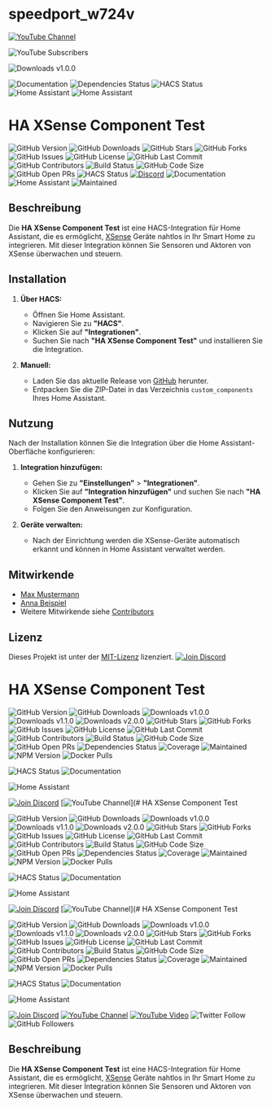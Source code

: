 # speedport_w724v
[![YouTube Channel](https://img.shields.io/youtube/channel/subscribers/UCXao3LZhkhYyGybSl3yCxwQ.svg?style=plastic&logo=youtube&label=Subscribers)](https://www.youtube.com/channel/UCXao3LZhkhYyGybSl3yCxwQ)

![YouTube Subscribers](https://badgen.net/youtube/channel/subscribers/UCXao3LZhkhYyGybSl3yCxwQ)

![Downloads v1.0.0](https://img.shields.io/github/downloads/Jarnsen/ha-xsense-component_test/v1.0.0.svg?style=for-the-badge&logo=github)

![Documentation](https://img.shields.io/badge/docs-excellent-brightgreen.svg)
![Dependencies Status](https://img.shields.io/david/Jarnsen/ha-xsense-component_test.svg?style=for-the-badge&logo=npm)
![HACS Status](https://img.shields.io/badge/HACS-Default-blue.svg)
![Home Assistant](https://img.shields.io/badge/Home%20Assistant-compatible-brightgreen.svg?style=for-the-badge&logo=home-assistant)
![Home Assistant](https://img.shields.io/badge/Home%20Assistant-%3E%3D%202024.10.1-brightgreen.svg)

# HA XSense Component Test

![GitHub Version](https://img.shields.io/github/v/release/Jarnsen/ha-xsense-component_test.svg?style=for-the-badge&logo=github)
![GitHub Downloads](https://img.shields.io/github/downloads/Jarnsen/ha-xsense-component_test/total.svg?style=for-the-badge&logo=github)
![GitHub Stars](https://img.shields.io/github/stars/Jarnsen/ha-xsense-component_test.svg?style=for-the-badge&logo=github)
![GitHub Forks](https://img.shields.io/github/forks/Jarnsen/ha-xsense-component_test.svg?style=for-the-badge&logo=github)
![GitHub Issues](https://img.shields.io/github/issues/Jarnsen/ha-xsense-component_test.svg?style=for-the-badge&logo=github)
![GitHub License](https://img.shields.io/github/license/Jarnsen/ha-xsense-component_test.svg?style=for-the-badge&logo=github)
![GitHub Last Commit](https://img.shields.io/github/last-commit/Jarnsen/ha-xsense-component_test.svg?style=for-the-badge&logo=github)
![GitHub Contributors](https://img.shields.io/github/contributors/Jarnsen/ha-xsense-component_test.svg?style=for-the-badge&logo=github)
![Build Status](https://img.shields.io/github/workflow/status/Jarnsen/ha-xsense-component_test/CI.svg?style=for-the-badge&logo=github)
![GitHub Code Size](https://img.shields.io/github/languages/code-size/Jarnsen/ha-xsense-component_test.svg?style=for-the-badge&logo=github)
![GitHub Open PRs](https://img.shields.io/github/issues-pr/Jarnsen/ha-xsense-component_test.svg?style=for-the-badge&logo=github)
![HACS Status](https://img.shields.io/badge/HACS-Default-blue.svg?style=for-the-badge&logo=home-assistant)
[![Discord](https://img.shields.io/discord/1118894710027731025.svg?style=for-the-badge&logo=discord&label=Discord)](https://discord.gg/5phHHgGb3V)
![Documentation](https://img.shields.io/badge/docs-read-blue.svg?style=for-the-badge&logo=read-the-docs)
![Home Assistant](https://img.shields.io/badge/Home%20Assistant-compatible-brightgreen.svg?style=for-the-badge&logo=home-assistant)
![Maintained](https://img.shields.io/badge/Maintained%3F-yes-brightgreen.svg?style=for-the-badge&logo=github)

## Beschreibung

Die **HA XSense Component Test** ist eine HACS-Integration für Home Assistant, die es ermöglicht, [XSense](https://www.xsense.com/) Geräte nahtlos in Ihr Smart Home zu integrieren. Mit dieser Integration können Sie Sensoren und Aktoren von XSense überwachen und steuern.

## Installation

1. **Über HACS:**
   - Öffnen Sie Home Assistant.
   - Navigieren Sie zu **"HACS"**.
   - Klicken Sie auf **"Integrationen"**.
   - Suchen Sie nach **"HA XSense Component Test"** und installieren Sie die Integration.

2. **Manuell:**
   - Laden Sie das aktuelle Release von [GitHub](https://github.com/Jarnsen/ha-xsense-component_test/releases) herunter.
   - Entpacken Sie die ZIP-Datei in das Verzeichnis `custom_components` Ihres Home Assistant.

## Nutzung

Nach der Installation können Sie die Integration über die Home Assistant-Oberfläche konfigurieren:

1. **Integration hinzufügen:**
   - Gehen Sie zu **"Einstellungen"** > **"Integrationen"**.
   - Klicken Sie auf **"Integration hinzufügen"** und suchen Sie nach **"HA XSense Component Test"**.
   - Folgen Sie den Anweisungen zur Konfiguration.

2. **Geräte verwalten:**
   - Nach der Einrichtung werden die XSense-Geräte automatisch erkannt und können in Home Assistant verwaltet werden.

## Mitwirkende

- [Max Mustermann](https://github.com/maxmustermann)
- [Anna Beispiel](https://github.com/annabeispiel)
- Weitere Mitwirkende siehe [Contributors](https://github.com/Jarnsen/ha-xsense-component_test/graphs/contributors)

## Lizenz

Dieses Projekt ist unter der [MIT-Lizenz](https://github.com/Jarnsen/ha-xsense-component_test/blob/main/LICENSE) lizenziert.
[![Join Discord](https://img.shields.io/badge/Join%20Discord-Click%20Here-blue.svg?logo=discord)](https://discord.gg/5phHHgGb3V)


# HA XSense Component Test

![GitHub Version](https://img.shields.io/github/v/release/Jarnsen/ha-xsense-component_test.svg?style=for-the-badge&logo=github)
![GitHub Downloads](https://img.shields.io/github/downloads/Jarnsen/ha-xsense-component_test/total.svg?style=for-the-badge&logo=github)
![Downloads v1.0.0](https://img.shields.io/github/downloads/Jarnsen/ha-xsense-component_test/v1.0.0.svg?style=for-the-badge&logo=github)
![Downloads v1.1.0](https://img.shields.io/github/downloads/Jarnsen/ha-xsense-component_test/v1.1.0.svg?style=for-the-badge&logo=github)
![Downloads v2.0.0](https://img.shields.io/github/downloads/Jarnsen/ha-xsense-component_test/v2.0.0.svg?style=for-the-badge&logo=github)
![GitHub Stars](https://img.shields.io/github/stars/Jarnsen/ha-xsense-component_test.svg?style=for-the-badge&logo=github)
![GitHub Forks](https://img.shields.io/github/forks/Jarnsen/ha-xsense-component_test.svg?style=for-the-badge&logo=github)
![GitHub Issues](https://img.shields.io/github/issues/Jarnsen/ha-xsense-component_test.svg?style=for-the-badge&logo=github)
![GitHub License](https://img.shields.io/github/license/Jarnsen/ha-xsense-component_test.svg?style=for-the-badge&logo=github)
![GitHub Last Commit](https://img.shields.io/github/last-commit/Jarnsen/ha-xsense-component_test.svg?style=for-the-badge&logo=github)
![GitHub Contributors](https://img.shields.io/github/contributors/Jarnsen/ha-xsense-component_test.svg?style=for-the-badge&logo=github)
![Build Status](https://img.shields.io/github/workflow/status/Jarnsen/ha-xsense-component_test/CI.svg?style=for-the-badge&logo=github)
![GitHub Code Size](https://img.shields.io/github/languages/code-size/Jarnsen/ha-xsense-component_test.svg?style=for-the-badge&logo=github)
![GitHub Open PRs](https://img.shields.io/github/issues-pr/Jarnsen/ha-xsense-component_test.svg?style=for-the-badge&logo=github)
![Dependencies Status](https://img.shields.io/david/Jarnsen/ha-xsense-component_test.svg?style=for-the-badge&logo=npm)
![Coverage](https://img.shields.io/codecov/c/github/Jarnsen/ha-xsense-component_test.svg?style=for-the-badge&logo=codecov)
![Maintained](https://img.shields.io/badge/Maintained%3F-yes-brightgreen.svg?style=for-the-badge&logo=github)
![NPM Version](https://img.shields.io/npm/v/ha-xsense-component_test.svg?style=for-the-badge&logo=npm)
![Docker Pulls](https://img.shields.io/docker/pulls/Jarnsen/ha-xsense-component_test.svg?style=for-the-badge&logo=docker)

![HACS Status](https://img.shields.io/badge/HACS-Default-blue.svg?style=for-the-badge&logo=home-assistant)
![Documentation](https://img.shields.io/badge/docs-read-blue.svg?style=for-the-badge&logo=read-the-docs)

![Home Assistant](https://img.shields.io/badge/Home%20Assistant-%E2%89%A52024.10.1-brightgreen.svg?style=for-the-badge&logo=home-assistant)

[![Join Discord](https://img.shields.io/badge/Join%20Discord-Click%20Here-blue.svg?style=for-the-badge&logo=discord)](https://discord.gg/yourinvitecode)
[![YouTube Channel](https://img.shields.io/badge/YouTube-Subscribe-red.svg?style=for-the-badge&logo=youtube)](# HA XSense Component Test

![GitHub Version](https://img.shields.io/github/v/release/Jarnsen/ha-xsense-component_test.svg?style=for-the-badge&logo=github)
![GitHub Downloads](https://img.shields.io/github/downloads/Jarnsen/ha-xsense-component_test/total.svg?style=for-the-badge&logo=github)
![Downloads v1.0.0](https://img.shields.io/github/downloads/Jarnsen/ha-xsense-component_test/v1.0.0.svg?style=for-the-badge&logo=github)
![Downloads v1.1.0](https://img.shields.io/github/downloads/Jarnsen/ha-xsense-component_test/v1.1.0.svg?style=for-the-badge&logo=github)
![Downloads v2.0.0](https://img.shields.io/github/downloads/Jarnsen/ha-xsense-component_test/v2.0.0.svg?style=for-the-badge&logo=github)
![GitHub Stars](https://img.shields.io/github/stars/Jarnsen/ha-xsense-component_test.svg?style=for-the-badge&logo=github)
![GitHub Forks](https://img.shields.io/github/forks/Jarnsen/ha-xsense-component_test.svg?style=for-the-badge&logo=github)
![GitHub Issues](https://img.shields.io/github/issues/Jarnsen/ha-xsense-component_test.svg?style=for-the-badge&logo=github)
![GitHub License](https://img.shields.io/github/license/Jarnsen/ha-xsense-component_test.svg?style=for-the-badge&logo=github)
![GitHub Last Commit](https://img.shields.io/github/last-commit/Jarnsen/ha-xsense-component_test.svg?style=for-the-badge&logo=github)
![GitHub Contributors](https://img.shields.io/github/contributors/Jarnsen/ha-xsense-component_test.svg?style=for-the-badge&logo=github)
![Build Status](https://img.shields.io/github/workflow/status/Jarnsen/ha-xsense-component_test/CI.svg?style=for-the-badge&logo=github)
![GitHub Code Size](https://img.shields.io/github/languages/code-size/Jarnsen/ha-xsense-component_test.svg?style=for-the-badge&logo=github)
![GitHub Open PRs](https://img.shields.io/github/issues-pr/Jarnsen/ha-xsense-component_test.svg?style=for-the-badge&logo=github)
![Dependencies Status](https://img.shields.io/david/Jarnsen/ha-xsense-component_test.svg?style=for-the-badge&logo=npm)
![Coverage](https://img.shields.io/codecov/c/github/Jarnsen/ha-xsense-component_test.svg?style=for-the-badge&logo=codecov)
![Maintained](https://img.shields.io/badge/Maintained%3F-yes-brightgreen.svg?style=for-the-badge&logo=github)
![NPM Version](https://img.shields.io/npm/v/ha-xsense-component_test.svg?style=for-the-badge&logo=npm)
![Docker Pulls](https://img.shields.io/docker/pulls/Jarnsen/ha-xsense-component_test.svg?style=for-the-badge&logo=docker)

![HACS Status](https://img.shields.io/badge/HACS-Default-blue.svg?style=for-the-badge&logo=home-assistant)
![Documentation](https://img.shields.io/badge/docs-read-blue.svg?style=for-the-badge&logo=read-the-docs)

![Home Assistant](https://img.shields.io/badge/Home%20Assistant-%E2%89%A52024.10.1-brightgreen.svg?style=for-the-badge&logo=home-assistant)

[![Join Discord](https://img.shields.io/badge/Join%20Discord-Click%20Here-blue.svg?style=for-the-badge&logo=discord)](https://discord.gg/yourinvitecode)
[![YouTube Channel](https://img.shields.io/badge/YouTube-Subscribe-red.svg?style=for-the-badge&logo=youtube)](# HA XSense Component Test

![GitHub Version](https://img.shields.io/github/v/release/Jarnsen/ha-xsense-component_test.svg?style=for-the-badge&logo=github)
![GitHub Downloads](https://img.shields.io/github/downloads/Jarnsen/ha-xsense-component_test/total.svg?style=for-the-badge&logo=github)
![Downloads v1.0.0](https://img.shields.io/github/downloads/Jarnsen/ha-xsense-component_test/v1.0.0.svg?style=for-the-badge&logo=github)
![Downloads v1.1.0](https://img.shields.io/github/downloads/Jarnsen/ha-xsense-component_test/v1.1.0.svg?style=for-the-badge&logo=github)
![Downloads v2.0.0](https://img.shields.io/github/downloads/Jarnsen/ha-xsense-component_test/v2.0.0.svg?style=for-the-badge&logo=github)
![GitHub Stars](https://img.shields.io/github/stars/Jarnsen/ha-xsense-component_test.svg?style=for-the-badge&logo=github)
![GitHub Forks](https://img.shields.io/github/forks/Jarnsen/ha-xsense-component_test.svg?style=for-the-badge&logo=github)
![GitHub Issues](https://img.shields.io/github/issues/Jarnsen/ha-xsense-component_test.svg?style=for-the-badge&logo=github)
![GitHub License](https://img.shields.io/github/license/Jarnsen/ha-xsense-component_test.svg?style=for-the-badge&logo=github)
![GitHub Last Commit](https://img.shields.io/github/last-commit/Jarnsen/ha-xsense-component_test.svg?style=for-the-badge&logo=github)
![GitHub Contributors](https://img.shields.io/github/contributors/Jarnsen/ha-xsense-component_test.svg?style=for-the-badge&logo=github)
![Build Status](https://img.shields.io/github/workflow/status/Jarnsen/ha-xsense-component_test/CI.svg?style=for-the-badge&logo=github)
![GitHub Code Size](https://img.shields.io/github/languages/code-size/Jarnsen/ha-xsense-component_test.svg?style=for-the-badge&logo=github)
![GitHub Open PRs](https://img.shields.io/github/issues-pr/Jarnsen/ha-xsense-component_test.svg?style=for-the-badge&logo=github)
![Dependencies Status](https://img.shields.io/david/Jarnsen/ha-xsense-component_test.svg?style=for-the-badge&logo=npm)
![Coverage](https://img.shields.io/codecov/c/github/Jarnsen/ha-xsense-component_test.svg?style=for-the-badge&logo=codecov)
![Maintained](https://img.shields.io/badge/Maintained%3F-yes-brightgreen.svg?style=for-the-badge&logo=github)
![NPM Version](https://img.shields.io/npm/v/ha-xsense-component_test.svg?style=for-the-badge&logo=npm)
![Docker Pulls](https://img.shields.io/docker/pulls/Jarnsen/ha-xsense-component_test.svg?style=for-the-badge&logo=docker)

![HACS Status](https://img.shields.io/badge/HACS-Default-blue.svg?style=for-the-badge&logo=home-assistant)
![Documentation](https://img.shields.io/badge/docs-read-blue.svg?style=for-the-badge&logo=read-the-docs)

![Home Assistant](https://img.shields.io/badge/Home%20Assistant-%E2%89%A52024.10.1-brightgreen.svg?style=for-the-badge&logo=home-assistant)

[![Join Discord](https://img.shields.io/badge/Join%20Discord-Click%20Here-blue.svg?style=for-the-badge&logo=discord)](https://discord.gg/yourinvitecode)
[![YouTube Channel](https://img.shields.io/badge/YouTube-Subscribe-red.svg?logo=youtube)](https://www.youtube.com/channel/UCXao3LZhkhYyGybSl3yCxwQ)
[![YouTube Video](https://img.shields.io/badge/Watch%20on-YouTube-red.svg?logo=youtube)](https://www.youtube.com/watch?v=yourvideoid)
![Twitter Follow](https://img.shields.io/twitter/follow/YOUR_TWITTER_HANDLE.svg?style=for-the-badge&logo=twitter)
![GitHub Followers](https://img.shields.io/github/followers/Jarnsen.svg?style=for-the-badge&logo=github)

## Beschreibung

Die **HA XSense Component Test** ist eine HACS-Integration für Home Assistant, die es ermöglicht, [XSense](https://www.xsense.com/) Geräte nahtlos in Ihr Smart Home zu integrieren. Mit dieser Integration können Sie Sensoren und Aktoren von XSense überwachen und steuern.

